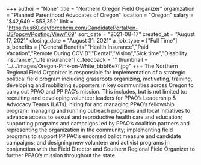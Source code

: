 +++
author = "None"
title = "Northern Oregon Field Organizer"
organization = "Planned Parenthood Advocates of Oregon"
location = "Oregon"
salary = "$42,640 - $53,352"
link = "https://us60.dayforcehcm.com/CandidatePortal/en-US/ppcw/Posting/View/169"
sort_date = "2021-08-17"
created_at = "August 17, 2021"
closing_date = "August 31, 2021"
a_job_type = ["Full Time"]
b_benefits = ["General Benefits","Health Insurance","Paid Vacation","Remote During COVID","Dental","Vision","Sick time","Disability insurance","Life insurance"]
c_feedback = ""
thumbnail = "../../images/Oregon-Pink-on-White_bbbf6e7f.jpg"
+++
The Northern Regional Field Organizer is responsible for implementation of a strategic political field program including grassroots organizing, motivating, training, developing and mobilizing supporters in key communities across Oregon to carry out PPAO and PP PAC’s mission. This includes, but is not limited to: recruiting and developing volunteer leaders for PPAO’s Leadership & Advocacy Teams (LATs); hiring for and managing PPAO’s fellowship program; managing and running outreach programs and local initiatives to advance access to sexual and reproductive health care and education; supporting programs and campaigns led by PPAO’s coalition partners and representing the organization in the community; implementing field programs to support PP PAC’s endorsed ballot measure and candidate campaigns; and designing new volunteer and activist programs in conjunction with the Field Director and Southern Regional Field Organizer to further PPAO’s mission throughout the state.